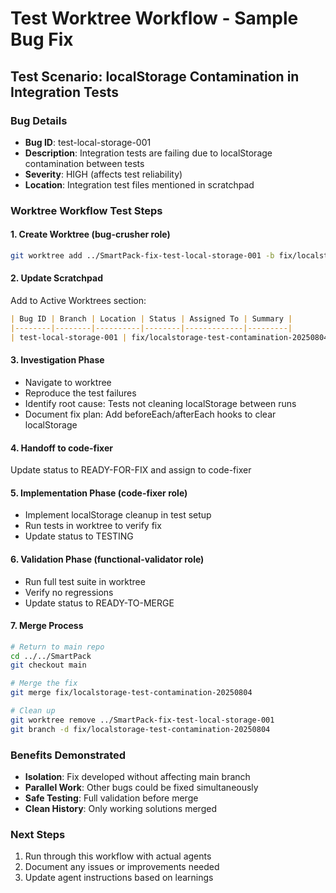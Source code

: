 # Test Worktree Workflow - Sample Bug Fix

## Test Scenario: localStorage Contamination in Integration Tests

### Bug Details
- **Bug ID**: test-local-storage-001
- **Description**: Integration tests are failing due to localStorage contamination between tests
- **Severity**: HIGH (affects test reliability)
- **Location**: Integration test files mentioned in scratchpad

### Worktree Workflow Test Steps

#### 1. Create Worktree (bug-crusher role)
```bash
git worktree add ../SmartPack-fix-test-local-storage-001 -b fix/localstorage-test-contamination-20250804
```

#### 2. Update Scratchpad
Add to Active Worktrees section:
```markdown
| Bug ID | Branch | Location | Status | Assigned To | Summary |
|--------|--------|----------|--------|-------------|---------|
| test-local-storage-001 | fix/localstorage-test-contamination-20250804 | ../SmartPack-fix-test-local-storage-001 | INVESTIGATING | bug-crusher | Integration test localStorage contamination |
```

#### 3. Investigation Phase
- Navigate to worktree
- Reproduce the test failures
- Identify root cause: Tests not cleaning localStorage between runs
- Document fix plan: Add beforeEach/afterEach hooks to clear localStorage

#### 4. Handoff to code-fixer
Update status to READY-FOR-FIX and assign to code-fixer

#### 5. Implementation Phase (code-fixer role)
- Implement localStorage cleanup in test setup
- Run tests in worktree to verify fix
- Update status to TESTING

#### 6. Validation Phase (functional-validator role)
- Run full test suite in worktree
- Verify no regressions
- Update status to READY-TO-MERGE

#### 7. Merge Process
```bash
# Return to main repo
cd ../../SmartPack
git checkout main

# Merge the fix
git merge fix/localstorage-test-contamination-20250804

# Clean up
git worktree remove ../SmartPack-fix-test-local-storage-001
git branch -d fix/localstorage-test-contamination-20250804
```

### Benefits Demonstrated
- **Isolation**: Fix developed without affecting main branch
- **Parallel Work**: Other bugs could be fixed simultaneously
- **Safe Testing**: Full validation before merge
- **Clean History**: Only working solutions merged

### Next Steps
1. Run through this workflow with actual agents
2. Document any issues or improvements needed
3. Update agent instructions based on learnings